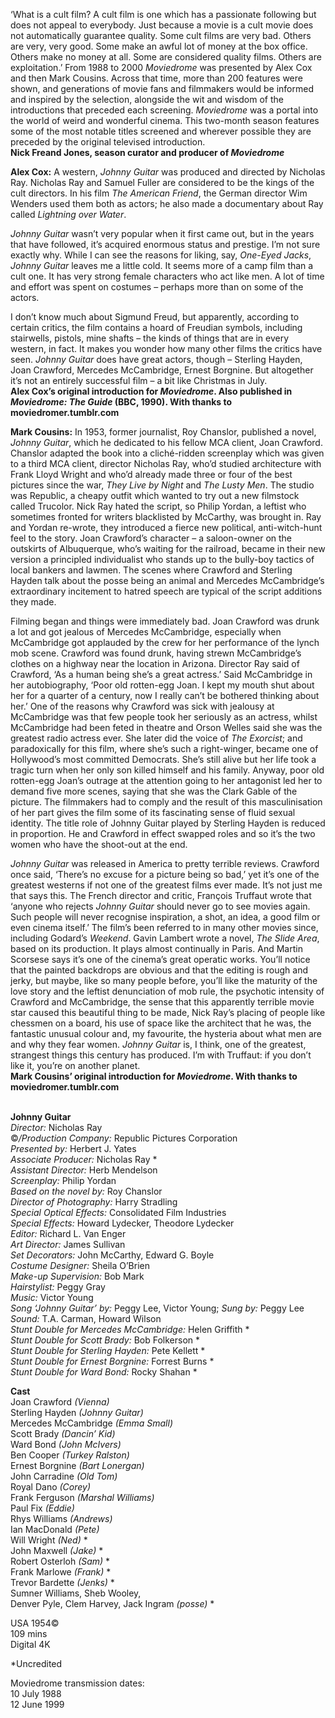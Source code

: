 
‘What is a cult film? A cult film is one which has a passionate following but does not appeal to everybody. Just because a movie is a cult movie does not automatically guarantee quality. Some cult films are very bad. Others are very, very good. Some make an awful lot of money at the box office. Others make no money at all. Some are considered quality films. Others are exploitation.’ From 1988 to 2000 _Moviedrome_ was presented by Alex Cox and then Mark Cousins. Across that time, more than 200 features were shown, and generations of movie fans and filmmakers would be informed and inspired by the selection, alongside the wit and wisdom of the introductions that preceded each screening. _Moviedrome_ was a portal into the world of weird and wonderful cinema. This two-month season features some of the most notable titles screened and wherever possible they are preceded by the original televised introduction.  
**Nick Freand Jones, season curator and producer  of _Moviedrome_**

**Alex Cox:** A western, _Johnny Guitar_ was produced and directed by Nicholas Ray. Nicholas Ray and Samuel Fuller are considered to be the kings of the cult directors. In his film _The American Friend_, the German director Wim Wenders used them both as actors; he also made a documentary about Ray called _Lightning over Water_.

_Johnny Guitar_ wasn’t very popular when it first came out, but in the years that have followed, it’s acquired enormous status and prestige. I’m not sure exactly why. While I can see the reasons for liking, say, _One-Eyed Jacks_, _Johnny Guitar_ leaves me a little cold. It seems more of a camp film than a cult one. It has very strong female characters who act like men. A lot of time and effort was spent on costumes – perhaps more than on some of the actors.

I don’t know much about Sigmund Freud, but apparently, according to certain critics, the film contains a hoard of Freudian symbols, including stairwells, pistols, mine shafts – the kinds of things that are in every western, in fact. It makes you wonder how many other films the critics have seen. _Johnny Guitar_ does have great actors, though – Sterling Hayden, Joan Crawford, Mercedes McCambridge, Ernest Borgnine. But altogether it’s not an entirely successful film – a bit like Christmas in July.  
**Alex Cox’s original introduction for _Moviedrome_. Also published in _Moviedrome: The Guide_ (BBC, 1990). With thanks to moviedromer.tumblr.com**

**Mark Cousins:** In 1953, former journalist, Roy Chanslor, published a novel, _Johnny Guitar_, which he dedicated to his fellow MCA client, Joan Crawford. Chanslor adapted the book into a cliché-ridden screenplay which was given to a third MCA client, director Nicholas Ray, who’d studied architecture with Frank Lloyd Wright and who’d already made three or four of the best pictures since the war, _They Live by Night_ and _The Lusty Men_. The studio was Republic, a cheapy outfit which wanted to try out a new filmstock called Trucolor. Nick Ray hated the script, so Philip Yordan, a leftist who sometimes fronted for writers blacklisted by McCarthy, was brought in. Ray and Yordan re-wrote, they introduced a fierce new political, anti-witch-hunt feel to the story. Joan Crawford’s character – a saloon-owner on the outskirts of Albuquerque, who’s waiting for the railroad, became in their new version a principled individualist who stands up to the bully-boy tactics of local bankers and lawmen. The scenes where Crawford and Sterling Hayden talk about the posse being an animal and Mercedes McCambridge’s extraordinary incitement to hatred speech are typical of the script additions they made.

Filming began and things were immediately bad. Joan Crawford was drunk a lot and got jealous of Mercedes McCambridge, especially when McCambridge got applauded by the crew for her performance of the lynch mob scene. Crawford was found drunk, having strewn McCambridge’s clothes on a highway near the location in Arizona. Director Ray said of Crawford, ‘As a human being she’s a great actress.’ Said McCambridge in her autobiography, ‘Poor old rotten-egg Joan. I kept my mouth shut about her for a quarter of a century, now I really can’t be bothered thinking about her.’ One of the reasons why Crawford was sick with jealousy at McCambridge was that few people took her seriously as an actress, whilst McCambridge had been feted in theatre and Orson Welles said she was the greatest radio actress ever. She later did the voice of _The Exorcist_; and paradoxically for this film, where she’s such a right-winger, became one of Hollywood’s most committed Democrats. She’s still alive but her life took a tragic turn when her only son killed himself and his family. Anyway, poor old rotten-egg Joan’s outrage at the attention going to her antagonist led her to demand five more scenes, saying that she was the Clark Gable of the picture. The filmmakers had to comply and the result of this masculinisation of her part gives the film some of its fascinating sense of fluid sexual identity. The title role of Johnny Guitar played by Sterling Hayden is reduced in proportion. He and Crawford in effect swapped roles and so it’s the two women who have the shoot-out at the end.

_Johnny Guitar_ was released in America to pretty terrible reviews. Crawford once said, ‘There’s no excuse for a picture being so bad,’ yet it’s one of the greatest westerns if not one of the greatest films ever made. It’s not just me that says this. The French director and critic, François Truffaut wrote that ‘anyone who rejects _Johnny Guitar_ should never go to see movies again. Such people will never recognise inspiration, a shot, an idea, a good film or even cinema itself.’ The film’s been referred to in many other movies since, including Godard’s _Weekend_. Gavin Lambert wrote a novel, _The Slide Area_, based on its production. It plays almost continually in Paris. And Martin Scorsese says it’s one of the cinema’s great operatic works. You’ll notice that the painted backdrops are obvious and that the editing is rough and jerky, but maybe, like so many people before, you’ll like the maturity of the love story and the leftist denunciation of mob rule, the psychotic intensity of Crawford and McCambridge, the sense that this apparently terrible movie star caused this beautiful thing to be made, Nick Ray’s placing of people like chessmen on a board, his use of space like the architect that he was, the fantastic unusual colour and, my favourite, the hysteria about what men are and why they fear women. _Johnny Guitar_ is, I think, one of the greatest, strangest things this century has produced. I’m with Truffaut: if you don’t like it, you’re on another planet.  
**Mark Cousins’ original introduction for _Moviedrome_. With thanks to moviedromer.tumblr.com**
<br><br>

**Johnny Guitar**  
_Director:_ Nicholas Ray  
©_/Production Company:_  Republic Pictures Corporation  
_Presented by:_ Herbert J. Yates  
_Associate Producer:_ Nicholas Ray *  
_Assistant Director:_ Herb Mendelson  
_Screenplay:_ Philip Yordan  
_Based on the novel by:_ Roy Chanslor  
_Director of Photography:_ Harry Stradling  
_Special Optical Effects:_  Consolidated Film Industries  
_Special Effects:_ Howard Lydecker,  Theodore Lydecker  
_Editor:_ Richard L. Van Enger  
_Art Director:_ James Sullivan  
_Set Decorators:_ John McCarthy, Edward G. Boyle  
_Costume Designer:_ Sheila O’Brien  
_Make-up Supervision:_ Bob Mark  
_Hairstylist:_ Peggy Gray  
_Music:_ Victor Young  
_Song ‘Johnny Guitar’ by:_ Peggy Lee,  Victor Young; _Sung by:_ Peggy Lee  
_Sound:_ T.A. Carman, Howard Wilson  
_Stunt Double for Mercedes McCambridge:_ Helen Griffith *  
_Stunt Double for Scott Brady:_ Bob Folkerson *  
_Stunt Double for Sterling Hayden:_ Pete Kellett *  
_Stunt Double for Ernest Borgnine:_ Forrest Burns *  
_Stunt Double for Ward Bond:_ Rocky Shahan *  

**Cast**  
Joan Crawford _(Vienna)_  
Sterling Hayden _(Johnny Guitar)_  
Mercedes McCambridge _(Emma Small)_  
Scott Brady _(Dancin’ Kid)_  
Ward Bond _(John McIvers)_  
Ben Cooper _(Turkey Ralston)_  
Ernest Borgnine _(Bart Lonergan)_  
John Carradine _(Old Tom)_  
Royal Dano _(Corey)_  
Frank Ferguson _(Marshal Williams)_  
Paul Fix _(Eddie)_  
Rhys Williams _(Andrews)_  
Ian MacDonald _(Pete)_  
Will Wright _(Ned)_ *  
John Maxwell _(Jake)_ *  
Robert Osterloh _(Sam)_ *  
Frank Marlowe _(Frank)_ *  
Trevor Bardette _(Jenks)_ *  
Sumner Williams, Sheb Wooley,  
Denver Pyle, Clem Harvey, Jack Ingram _(posse)_ *  

USA 1954©  
109 mins  
Digital 4K

*Uncredited

Moviedrome transmission dates:  
10 July 1988  
12 June 1999
<br><br>
<!--stackedit_data:
eyJoaXN0b3J5IjpbLTE0NTU2NTYzMTddfQ==
-->